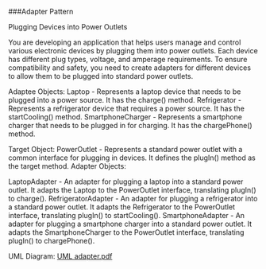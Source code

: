 ###Adapter Pattern

Plugging Devices into Power Outlets

You are developing an application that helps users manage and control various electronic devices by plugging them into power outlets. 
Each device has different plug types, voltage, and amperage requirements. To ensure compatibility and safety, you need to create adapters for different devices to allow them to be plugged into standard power outlets.

Adaptee Objects:
Laptop - Represents a laptop device that needs to be plugged into a power source. It has the charge() method.
Refrigerator - Represents a refrigerator device that requires a power source. It has the startCooling() method.
SmartphoneCharger - Represents a smartphone charger that needs to be plugged in for charging. It has the chargePhone() method.

Target Object:
PowerOutlet - Represents a standard power outlet with a common interface for plugging in devices. It defines the plugIn() method as the target method.
Adapter Objects:

LaptopAdapter - An adapter for plugging a laptop into a standard power outlet. It adapts the Laptop to the PowerOutlet interface, translating plugIn() to charge().
RefrigeratorAdapter - An adapter for plugging a refrigerator into a standard power outlet. It adapts the Refrigerator to the PowerOutlet interface, translating plugIn() to startCooling().
SmartphoneAdapter - An adapter for plugging a smartphone charger into a standard power outlet. It adapts the SmartphoneCharger to the PowerOutlet interface, translating plugIn() to chargePhone().

UML Diagram: [UML adapter.pdf](https://github.com/ChrisCayabyab/adapterPattern/files/13068891/UML.adapter.pdf)
